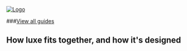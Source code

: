 
[![Logo](http://luxeengine.com/images/logo.png)](index.html)


###[View all guides](guides.html)

## How luxe fits together, and how it's designed





